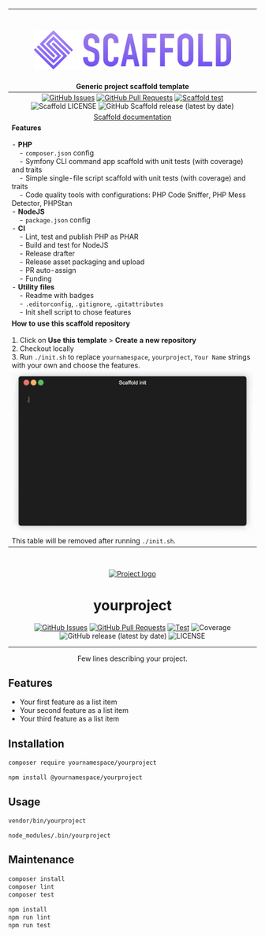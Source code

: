 [//]: # (#;< META)




| <h1 align="center"> <img src="docs/assets/logo.png" alt="Scaffold logo" width=400px/></h1> **Generic project scaffold template**                                                                                                                                                                                                                                                                                                                                                                                                                                                                                                                                                                                                                                                                                                                                                                                                                                                                                                                   |
|----------------------------------------------------------------------------------------------------------------------------------------------------------------------------------------------------------------------------------------------------------------------------------------------------------------------------------------------------------------------------------------------------------------------------------------------------------------------------------------------------------------------------------------------------------------------------------------------------------------------------------------------------------------------------------------------------------------------------------------------------------------------------------------------------------------------------------------------------------------------------------------------------------------------------------------------------------------------------------------------------------------------------------------------------|
| <div align="center">   [![GitHub Issues](https://img.shields.io/github/issues/AlexSkrypnyk/scaffold.svg)](https://github.com/AlexSkrypnyk/scaffold/issues) [![GitHub Pull Requests](https://img.shields.io/github/issues-pr/AlexSkrypnyk/scaffold.svg)](https://github.com/AlexSkrypnyk/scaffold/pulls) [![Scaffold test](https://github.com/AlexSkrypnyk/scaffold/actions/workflows/scaffold-test.yml/badge.svg)](https://github.com/AlexSkrypnyk/scaffold/actions/workflows/scaffold-test.yml)  ![Scaffold LICENSE](https://img.shields.io/github/license/AlexSkrypnyk/scaffold?label=Scaffold+license)                                                                                                                                               ![GitHub Scaffold release (latest by date)](https://img.shields.io/github/v/release/AlexSkrypnyk/scaffold?label=Scaffold+release) </div>                                                                                                                                                                                                                                                                                                              |
| <div align="center"> [Scaffold documentation](https://getscaffold.dev) </div>                                                                                                                                                                                                                                                                                                                                                                                                                                                                                                                                                                                                                                                                                                                                                                                                                                                                                                                                                                      |
| **Features**<br/><br/>- **PHP**<br>&nbsp;&nbsp;&nbsp;&nbsp;- `composer.json` config<br>&nbsp;&nbsp;&nbsp;&nbsp;- Symfony CLI command app scaffold with unit tests (with coverage) and traits<br>&nbsp;&nbsp;&nbsp;&nbsp;- Simple single-file script scaffold with unit tests (with coverage) and traits<br>&nbsp;&nbsp;&nbsp;&nbsp;- Code quality tools with configurations: PHP Code Sniffer, PHP Mess Detector, PHPStan<br>- **NodeJS**<br>&nbsp;&nbsp;&nbsp;&nbsp;- `package.json` config<br>- **CI**<br>&nbsp;&nbsp;&nbsp;&nbsp;- Lint, test and publish PHP as PHAR<br>&nbsp;&nbsp;&nbsp;&nbsp;- Build and test for NodeJS<br>&nbsp;&nbsp;&nbsp;&nbsp;- Release drafter<br>&nbsp;&nbsp;&nbsp;&nbsp;- Release asset packaging and upload<br>&nbsp;&nbsp;&nbsp;&nbsp;- PR auto-assign<br>&nbsp;&nbsp;&nbsp;&nbsp;- Funding<br>- **Utility files**<br>&nbsp;&nbsp;&nbsp;&nbsp;- Readme with badges<br>&nbsp;&nbsp;&nbsp;&nbsp;- `.editorconfig`, `.gitignore`, `.gitattributes`<br>&nbsp;&nbsp;&nbsp;&nbsp;- Init shell script to chose features |
| **How to use this scaffold repository**<br/><br/>1. Click on **Use this template** > **Create a new repository**<br>2. Checkout locally <br>3. Run `./init.sh` to replace `yournamespace`, `yourproject`, `Your Name` strings with your own and choose the features. <br/>  ![init](docs/assets/init.gif)                                                                                                                                                                                                                                                                                                                                                                                                                                                                                                                                                                                                                                                                   |
| This table will be removed after running `./init.sh`.                                                                                                                                                                                                                                                                                                                                                                                                                                                                                                                                                                                                                                                                                                                                                                                                                                                                                                                                                                                              | The contents below will be a part of your repository.                                                                                                                                                                                                                                                                                                                                                                                                                                                                                                                                                                                                                                                                                                                                                     |

<br>

[//]: # (#;> META)


<p align="center">
  <a href="" rel="noopener">
 <img width=200px height=200px src="https://i.imgur.com/6wj0hh6.jpg" alt="Project logo"></a>
</p>

<h1 align="center">yourproject</h1>

<div align="center">

  [![GitHub Issues](https://img.shields.io/github/issues/AlexSkrypnyk/scaffold.svg)](https://github.com/AlexSkrypnyk/scaffold/issues)
  [![GitHub Pull Requests](https://img.shields.io/github/issues-pr/AlexSkrypnyk/scaffold.svg)](https://github.com/AlexSkrypnyk/scaffold/pulls)
  [![Test](https://github.com/AlexSkrypnyk/scaffold/actions/workflows/test.yml/badge.svg)](https://github.com/AlexSkrypnyk/scaffold/actions/workflows/test.yml)
  ![Coverage](https://github.com/AlexSkrypnyk/scaffold/blob/_xml_coverage_reports/data/main/badge.svg)
  ![GitHub release (latest by date)](https://img.shields.io/github/v/release/AlexSkrypnyk/scaffold)
  ![LICENSE](https://img.shields.io/github/license/AlexSkrypnyk/scaffold)

</div>

---

<p align="center"> Few lines describing your project.
    <br> 
</p>

## Features

- Your first feature as a list item
- Your second feature as a list item
- Your third feature as a list item

## Installation

[//]: # (#;< PHP)

    composer require yournamespace/yourproject

[//]: # (#;> PHP)

[//]: # (#;< NODEJS)

    npm install @yournamespace/yourproject

[//]: # (#;> NODEJS)

## Usage

[//]: # (#;< PHP)

    vendor/bin/yourproject

[//]: # (#;> PHP)

[//]: # (#;< NODEJS)

    node_modules/.bin/yourproject

[//]: # (#;> NODEJS)

## Maintenance

[//]: # (#;< PHP)

    composer install
    composer lint
    composer test

[//]: # (#;> PHP)

[//]: # (#;< NODEJS)

    npm install
    npm run lint
    npm run test

[//]: # (#;> NODEJS)
